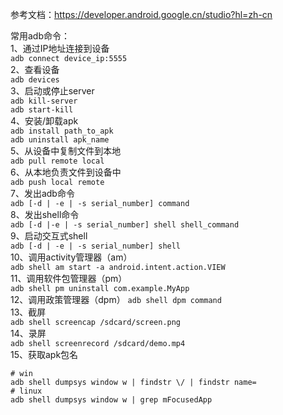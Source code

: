 参考文档：https://developer.android.google.cn/studio?hl=zh-cn

常用adb命令：  
1、通过IP地址连接到设备  
`adb connect device_ip:5555`  
2、查看设备  
`adb devices`  
3、启动或停止server  
`adb kill-server`  
`adb start-kill`  
4、安装/卸载apk  
`adb install path_to_apk`  
`adb uninstall apk_name`  
5、从设备中复制文件到本地  
`adb pull remote local`  
6、从本地负责文件到设备中  
`adb push local remote`  
7、发出adb命令  
`adb [-d | -e | -s serial_number] command`  
8、发出shell命令  
`adb [-d |-e | -s serial_number] shell shell_command`  
9、启动交互式shell  
`adb [-d | -e | -s serial_number] shell`  
10、调用activity管理器（am）  
`adb shell am start -a android.intent.action.VIEW`  
11、调用软件包管理器（pm）  
`adb shell pm uninstall com.example.MyApp`  
12、调用政策管理器（dpm） 
`adb shell dpm command`  
13、截屏  
`adb shell screencap /sdcard/screen.png`  
14、录屏  
`adb shell screenrecord /sdcard/demo.mp4`  
15、获取apk包名  
```shell
# win
adb shell dumpsys window w | findstr \/ | findstr name=
# linux
adb shell dumpsys window w | grep mFocusedApp
```